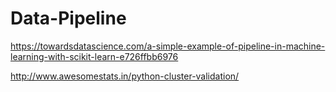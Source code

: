 # Data-Pipeline

https://towardsdatascience.com/a-simple-example-of-pipeline-in-machine-learning-with-scikit-learn-e726ffbb6976

http://www.awesomestats.in/python-cluster-validation/
